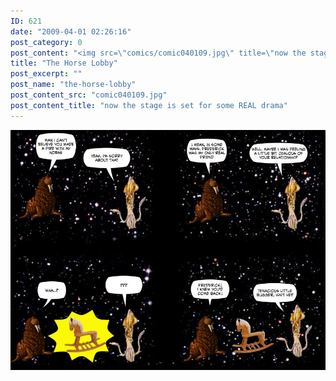 ```yaml
---
ID: 621
date: "2009-04-01 02:26:16"
post_category: 0
post_content: "<img src=\"comics/comic040109.jpg\" title=\"now the stage is set for some REAL drama\" />"
title: "The Horse Lobby"
post_excerpt: ""
post_name: "the-horse-lobby"
post_content_src: "comic040109.jpg"
post_content_title: "now the stage is set for some REAL drama"
---
```



[![now the stage is set for some REAL drama](/comics-hi-res/comic040109.jpg)](/comics-hi-res/comic040109.jpg "now the stage is set for some REAL drama")
